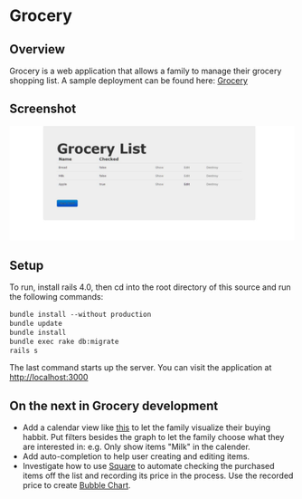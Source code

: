 Grocery
=======

Overview
---------
Grocery is a web application that allows a family to manage their grocery shopping list. A sample deployment can be found here: [Grocery](http://rocky-atoll-4820.herokuapp.com/)

Screenshot
----------
![Screenshot](/public/screenshot.jpg)

Setup
------
To run, install rails 4.0, then cd into the root directory of this source and run the following commands:
```
bundle install --without production
bundle update
bundle install
bundle exec rake db:migrate
rails s
```
The last command starts up the server. You can visit the application at [http://localhost:3000](http://localhost:3000)

On the next in Grocery development
----------------------------------
* Add a calendar view like [this](http://bl.ocks.org/mbostock/4063318) to let the family visualize their buying habbit. Put filters besides the graph to let the family choose what they are interested in: e.g. Only show items "Milk" in the calender.
* Add auto-completion to help user creating and editing items.
* Investigate how to use [Square](https://squareup.com/ca?country_code=ca) to automate checking the purchased items off the list and recording its price in the process. Use the recorded price to create [Bubble Chart](http://bl.ocks.org/mbostock/4063269).
